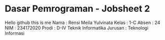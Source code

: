 # Dasar Pemrograman - Jobsheet 2

Hello github this is me
Nama    : Rensi Meila Yulvinata
Kelas   : 1-C
Absen   : 24
NIM     : 234172020
Prodi   : D-IV Teknik Informatika
Jurusan : Teknologi Informasi
